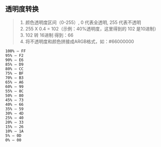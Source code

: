 ## 透明度转换

 > 1. 颜色透明度区间（0-255）, 0 代表全透明, 255 代表不透明
 > 2. 255 X 0.4 = 102（示例：40%透明度，这里得到的 102 是10进制）
 > 3. 102 转 16进制 得到：66
 > 4. 将不透明度和颜色拼接成ARGB格式，如：#66000000
 
 ```
 100% — FF
 95% — F2
 90% — E6
 85% — D9
 80% — CC
 75% — BF
 70% — B3
 65% — A6
 60% — 99
 55% — 8C
 50% — 80
 45% — 73
 40% — 66
 35% — 59
 30% — 4D
 25% — 40
 20% — 33
 15% — 26
 10% — 1A
 5% — 0D
 0% — 00
 ```
